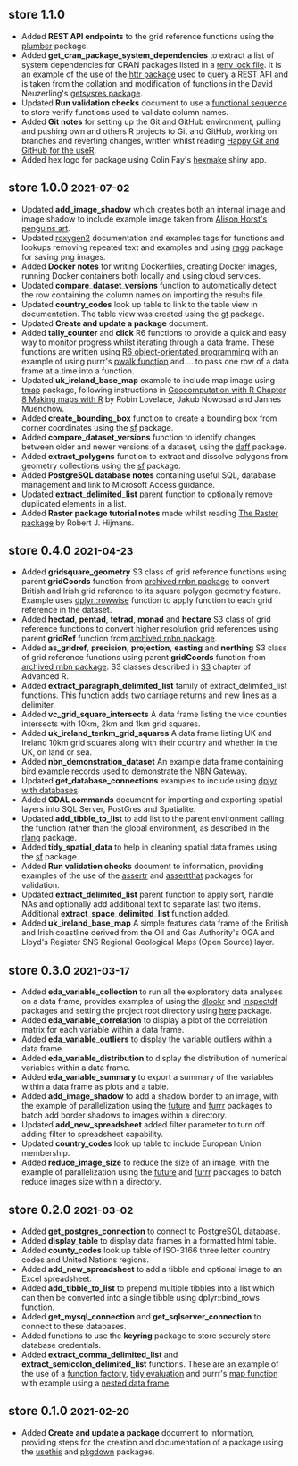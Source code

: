 ## store 1.1.0

-   Added **REST API endpoints** to the grid reference functions using the [plumber](https://www.rplumber.io/) package.
-   Added **get_cran_package_system_dependencies** to extract a list of system dependencies for CRAN packages listed in a [renv lock file](https://rstudio.github.io/renv/articles/lockfile.html). It is an example of the use of the [httr package](https://httr.r-lib.org/index.html) used to query a REST API and is taken from the collation and modification of functions in the David Neuzerling's [getsysres package](https://github.com/mdneuzerling/getsysreqs/tree/main/R).
-   Updated **Run validation checks** document to use a [functional sequence](https://riptutorial.com/r/example/5661/functional-sequences) to store verify functions used to validate column names.
-   Added **Git notes** for setting up the Git and GitHub environment, pulling and pushing own and others R projects to Git and GitHub, working on branches and reverting changes, written whilst reading [Happy Git and GitHub for the useR](https://happygitwithr.com/).
-   Added hex logo for package using Colin Fay's [hexmake](https://connect.thinkr.fr/hexmake/) shiny app.

## store 1.0.0 <font size="4">2021-07-02</font>

-   Updated **add_image_shadow** which creates both an internal image and image shadow to include example image taken from [Alison Horst's penguins art](https://allisonhorst.github.io/palmerpenguins/articles/art.html).
-   Updated [roxygen2](https://roxygen2.r-lib.org/index.html) documentation and examples tags for functions and lookups removing repeated text and examples and using [ragg](https://ragg.r-lib.org/) package for saving png images.
-   Added **Docker notes** for writing Dockerfiles, creating Docker images, running Docker containers both locally and using cloud services.
-   Updated **compare_dataset_versions** function to automatically detect the row containing the column names on importing the results file.
-   Updated **country_codes** look up table to link to the table view in documentation. The table view was created using the [gt](https://gt.rstudio.com/) package.
-   Updated **Create and update a package** document.
-   Added **tally_counter** and **click** R6 functions to provide a quick and easy way to monitor progress whilst iterating through a data frame. These functions are written using [R6 object-orientated programming](https://r6.r-lib.org/) with an example of using purrr's [pwalk function](https://purrr.tidyverse.org/reference/map2.html) and ... to pass one row of a data frame at a time into a function.
-   Updated **uk_ireland_base_map** example to include map image using [tmap](https://github.com/mtennekes/tmap) package, following instructions in [Geocomputation with R Chapter 8 Making maps with R](https://geocompr.robinlovelace.net/adv-map.html) by Robin Lovelace, Jakub Nowosad and Jannes Muenchow.
-   Added **create_bounding_box** function to create a bounding box from corner coordinates using the [sf](https://r-spatial.github.io/sf/reference/st.html) package.
-   Added **compare_dataset_versions** function to identify changes between older and newer versions of a dataset, using the [daff](https://github.com/edwindj/daff) package.
-   Added **extract_polygons** function to extract and dissolve polygons from geometry collections using the [sf](https://r-spatial.github.io/sf/) package.
-   Added **PostgreSQL database notes** containing useful SQL, database management and link to Microsoft Access guidance.
-   Updated **extract_delimited_list** parent function to optionally remove duplicated elements in a list.
-   Added **Raster package tutorial notes** made whilst reading [The Raster package](https://rspatial.org/raster/pkg/index.html) by Robert J. Hijmans.

## store 0.4.0 <font size="4">2021-04-23</font>

-   Added **gridsquare_geometry** S3 class of grid reference functions using parent **gridCoords** function from [archived rnbn package](https://github.com/ropensci-archive/rnbn/issues/37) to convert British and Irish grid reference to its square polygon geometry feature. Example uses [dplyr::rowwise](https://dplyr.tidyverse.org/reference/rowwise.html) function to apply function to each grid reference in the dataset.
-   Added **hectad**, **pentad**, **tetrad**, **monad** and **hectare** S3 class of grid reference functions to convert higher resolution grid references using parent **gridRef** function from [archived rnbn package](https://github.com/ropensci-archive/rnbn/issues/37).
-   Added **as_gridref**, **precision**, **projection**, **easting** and **northing** S3 class of grid reference functions using parent **gridCoords** function from [archived rnbn package](https://github.com/ropensci-archive/rnbn/issues/37). S3 classes described in [S3](https://adv-r.hadley.nz/s3.html) chapter of Advanced R.
-   Added **extract_paragraph_delimited_list** family of extract_delimited_list functions. This function adds two carriage returns and new lines as a delimiter.
-   Added **vc_grid_square_intersects** A data frame listing the vice counties intersects with 10km, 2km and 1km grid squares.
-   Added **uk_ireland_tenkm_grid_squares** A data frame listing UK and Ireland 10km grid squares along with their country and whether in the UK, on land or sea.
-   Added **nbn_demonstration_dataset** An example data frame containing bird example records used to demonstrate the NBN Gateway.
-   Updated **get_database_connections** examples to include using [dplyr with databases](https://db.rstudio.com/dplyr/).
-   Added **GDAL commands** document for importing and exporting spatial layers into SQL Server, PostGres and Spatialite.
-   Updated **add_tibble_to_list** to add list to the parent environment calling the function rather than the global environment, as described in the [rlang](https://rlang.r-lib.org/index.html) package.
-   Added **tidy_spatial_data** to help in cleaning spatial data frames using the [sf](https://r-spatial.github.io/sf/) package.
-   Added **Run validation checks** document to information, providing examples of the use of the [assertr](https://cran.r-project.org/web/packages/assertr/vignettes/assertr.html) and [assertthat](https://github.com/hadley/assertthat) packages for validation.
-   Updated **extract_delimited_list** parent function to apply sort, handle NAs and optionally add additional text to separate last two items. Additional **extract_space_delimited_list** function added.
-   Added **uk_ireland_base_map** A simple features data frame of the British and Irish coastline derived from the Oil and Gas Authority's OGA and Lloyd's Register SNS Regional Geological Maps (Open Source) layer.

## store 0.3.0 <font size="4">2021-03-17</font>

-   Added **eda_variable_collection** to run all the exploratory data analyses on a data frame, provides examples of using the [dlookr](https://github.com/choonghyunryu/dlookr) and [inspectdf](https://alastairrushworth.github.io/inspectdf/) packages and setting the project root directory using [here](https://github.com/r-lib/here) package.
-   Added **eda_variable_correlation** to display a plot of the correlation matrix for each variable within a data frame.
-   Added **eda_variable_outliers** to display the variable outliers within a data frame.
-   Added **eda_variable_distribution** to display the distribution of numerical variables within a data frame.
-   Added **eda_variable_summary** to export a summary of the variables within a data frame as plots and a table.
-   Added **add_image_shadow** to add a shadow border to an image, with the example of parallelization using the [future](https://github.com/HenrikBengtsson/future) and [furrr](https://davisvaughan.github.io/furrr/) packages to batch add border shadows to images within a directory.
-   Updated **add_new_spreadsheet** added filter parameter to turn off adding filter to spreadsheet capability.
-   Updated **country_codes** look up table to include European Union membership.
-   Added **reduce_image_size** to reduce the size of an image, with the example of parallelization using the [future](https://github.com/HenrikBengtsson/future) and [furrr](https://davisvaughan.github.io/furrr/) packages to batch reduce images size within a directory.

## store 0.2.0 <font size="4">2021-03-02</font>

-   Added **get_postgres_connection** to connect to PostgreSQL database.
-   Added **display_table** to display data frames in a formatted html table.
-   Added **county_codes** look up table of ISO-3166 three letter country codes and United Nations regions.
-   Added **add_new_spreadsheet** to add a tibble and optional image to an Excel spreadsheet.
-   Added **add_tibble_to_list** to prepend multiple tibbles into a list which can then be converted into a single tibble using dplyr::bind_rows function.
-   Added **get_mysql_connection** and **get_sqlserver_connection** to connect to these databases.
-   Added functions to use the **keyring** package to store securely store database credentials.
-   Added **extract_comma_delimited_list** and **extract_semicolon_delimited_list** functions. These are an example of the use of a [function factory](https://adv-r.hadley.nz/function-factories.html), [tidy evaluation](https://www.tidyverse.org/blog/2020/02/glue-strings-and-tidy-eval/) and purrr's [map function](https://purrr.tidyverse.org/reference/map.html) with example using a [nested data frame](https://cran.r-project.org/web/packages/tidyr/vignettes/nest.html).

## store 0.1.0 <font size="4">2021-02-20</font>

-   Added **Create and update a package** document to information, providing steps for the creation and documentation of a package using the [usethis](https://usethis.r-lib.org/) and [pkgdown](https://pkgdown.r-lib.org/) packages.
